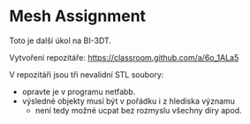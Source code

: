 # Mesh Assignment

Toto je další úkol na BI-3DT.

Vytvoření repozitáře: https://classroom.github.com/a/6o_1ALa5

V repozitáři jsou tři nevalidní STL soubory:

 * opravte je v programu netfabb.
 * výsledné objekty musí být v pořádku i z hlediska významu
   * není tedy možné ucpat bez rozmyslu všechny díry apod.
